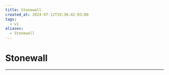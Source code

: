 ```yaml
---
title: Stonewall
created_at: 2024-07-12T19:36:42-03:00
tags:
  - v1
aliases:
  - Stonewall
---
```

# Stonewall
---

